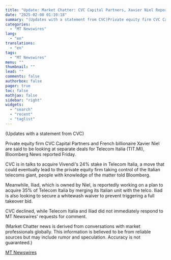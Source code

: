 ```yaml
---
title: "Update: Market Chatter: CVC Capital Partners, Xavier Niel Reportedly Eyeing Telecom Italia Deals"
date: "2025-02-08 01:10:18"
summary: "(Updates with a statement from CVC)Private equity firm CVC Capital Partners and French billionaire Xavier Niel are said to be looking at separate deals for Telecom Italia (TIT.MI), Bloomberg News reported Friday. CVC is in talks to acquire Vivendi's 24% stake in Telecom Italia, a move that could eventually lead..."
categories:
  - "MT Newswires"
lang:
  - "en"
translations:
  - "en"
tags:
  - "MT Newswires"
menu: ""
thumbnail: ""
lead: ""
comments: false
authorbox: false
pager: true
toc: false
mathjax: false
sidebar: "right"
widgets:
  - "search"
  - "recent"
  - "taglist"
---
```


(Updates with a statement from CVC)

Private equity firm CVC Capital Partners and French billionaire Xavier Niel are said to be looking at separate deals for Telecom Italia (TIT.MI), Bloomberg News reported Friday.

CVC is in talks to acquire Vivendi's 24% stake in Telecom Italia, a move that could eventually lead to the private equity firm taking control of the Italian telecoms giant, people with knowledge of the matter told Bloomberg.

Meanwhile, Iliad, which is owned by Niel, is reportedly working on a plan to acquire 35% of Telecom Italia by merging its Italian unit with the telco. Iliad is also looking to secure a whitewash waiver to prevent triggering a full takeover bid.

CVC declined, while Telecom Italia and Iliad did not immediately respond to MT Newswires' requests for comment.

(Market Chatter news is derived from conversations with market professionals globally. This information is believed to be from reliable sources but may include rumor and speculation. Accuracy is not guaranteed.)

[MT Newswires](https://www.tradingview.com/news/mtnewswires.com:20250207:G2465233:0/)
